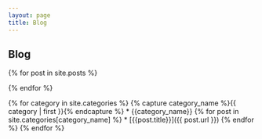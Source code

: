 ```yaml
---
layout: page
title: Blog
---
```


## Blog

{% for post in site.posts %}
  
{% endfor %}

{% for category in site.categories %}
    {% capture category_name %}{{ category | first }}{% endcapture %}
    * {{category_name}}
    {% for post in site.categories[category_name] %}
      * [{{post.title}}]({{ post.url }})
    {% endfor %}
{% endfor %}
